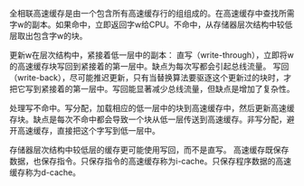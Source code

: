 全相联高速缓存是由一个包含所有高速缓存行的组组成的。在高速缓存中查找所需字w的副本。如果命中，立即返回字w给CPU。不命中，从存储器层次结构中较低层取出包含字w的块。

更新w在层次结构中，紧接着低一层中的副本：
直写（write-through），立即将w的高速缓存块写回到紧接着的第一层中。缺点为每次写都会引起总线流量。
写回（write-back），尽可能推迟更新，只有当替换算法要驱逐这个更新过的块时，才把它写到紧接着的第一层中。写回能显著减少总线流量，但缺点是增加了复杂性。

处理写不命中。写分配，加载相应的低一层中的块到高速缓存中，然后更新高速缓存块。缺点是每次不命中都会导致一个块从低一层传送到高速缓存。非写分配，避开高速缓存，直接把这个字写到低一层中。

存储器层次结构中较低层的缓存更可能使用写回，而不是直写。
高速缓存既保存数据，也保存指令。只保存指令的高速缓存称为i-cache。只保存程序数据的高速缓存称为d-cache。
